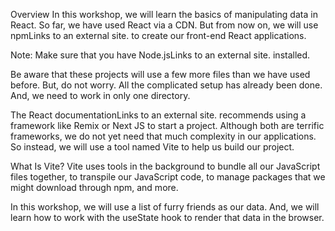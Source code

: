 Overview
In this workshop, we will learn the basics of manipulating data in React. So far, we have used React via a CDN. But from now on, we will use npmLinks to an external site. to create our front-end React applications.

Note: Make sure that you have Node.jsLinks to an external site. installed.

Be aware that these projects will use a few more files than we have used before. But, do not worry. All the complicated setup has already been done. And, we need to work in only one directory.

The React documentationLinks to an external site. recommends using a framework like Remix or Next JS to start a project. Although both are terrific frameworks, we do not yet need that much complexity in our applications. So instead, we will use a tool named Vite to help us build our project.

What Is Vite?
Vite uses tools in the background to bundle all our JavaScript files together, to transpile our JavaScript code, to manage packages that we might download through npm, and more.

In this workshop, we will use a list of furry friends as our data. And, we will learn how to work with the useState hook to render that data in the browser.
